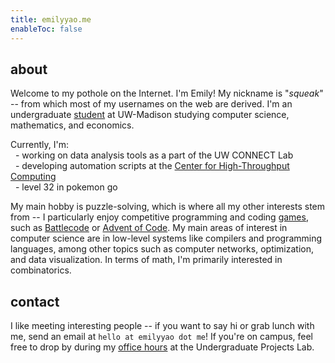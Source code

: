 ```yaml
---
title: emilyyao.me
enableToc: false
---
```


<!-- ## hey, it's squeak! -->
## about
Welcome to my pothole on the Internet. I'm Emily! My nickname is "*squeak*" -- from which most of my usernames on the web are derived. I'm an undergraduate [student](/uw-madison-course-review) at UW-Madison studying computer science, mathematics, and economics. 

Currently, I'm:  
&nbsp; \- working on data analysis tools as a part of the UW CONNECT Lab  
&nbsp; \- developing automation scripts at the [Center for High-Throughput Computing](https://chtc.cs.wisc.edu/)  
&nbsp; \- level 32 in pokemon go

My main hobby is puzzle-solving, which is where all my other interests stem from -- I particularly enjoy competitive programming and coding [games](/projects#contests), such as [Battlecode](https://battlecode.org/) or [Advent of Code](https://adventofcode.com/). My main areas of interest in computer science are in low-level systems like compilers and programming languages, among other topics such as computer networks, optimization, and data visualization. In terms of math, I'm primarily interested in combinatorics. 

<!-- In my free time, I like [reading](https://thebookerprizes.com/the-booker-library/books), playing poker, and listening to [video game music](https://youtu.be/HL9_xm5HwrE). 

I also occasionally delve into math-related projects and visualizations as a means to create my own mathematics teaching style. -->

## contact
I like meeting interesting people -- if you want to say hi or grab lunch with me, send an email at `hello at emilyyao dot me`! If you're on campus, feel free to drop by during my [office hours](https://www.upl.cs.wisc.edu/hours/) at the Undergraduate Projects Lab. 